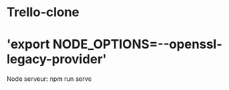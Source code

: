 # Trello-clone
#
# 'export NODE_OPTIONS=--openssl-legacy-provider' 
Node serveur: npm run serve
#
#
